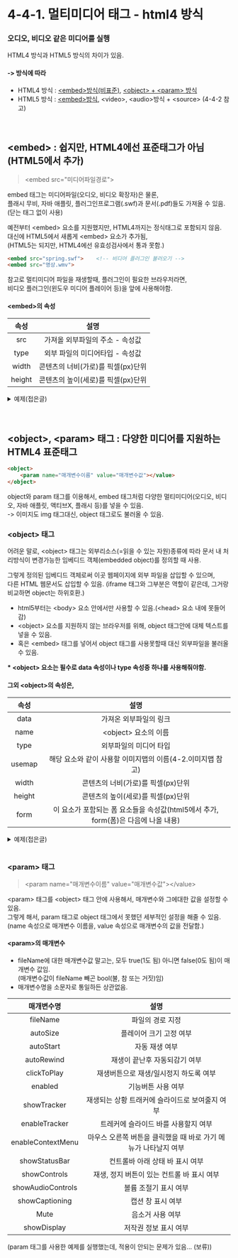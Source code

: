 # 4-4-1. 멀티미디어 태그 - html4 방식
### 오디오, 비디오 같은 미디어를 실행 
HTML4 방식과 HTML5 방식의 차이가 있음.  

#### -> 방식에 따라
- HTML4 방식 : <a href="#embed">\<embed>방식(비표준)</a>, <a href="#object">\<object> + \<param> 방식</a>
- HTML5 방식 : <a href="#embed">\<embed>방식</a>, \<video>, \<audio>방식 + \<source> (4-4-2 참고)   
<br><br> 

## \<embed> : 쉽지만, HTML4에선 표준태그가 아님 (HTML5에서 추가) <a name="embed"></a>
> \<embed src="미디어파일경로">

embed 태그는 미디어파일(오디오, 비디오 확장자)은 물론,  
플래시 무비, 자바 애플릿, 플러그인프로그램(.swf)과 문서(.pdf)들도 가져올 수 있음. (닫는 태그 없이 사용)

예전부터 \<embed> 요소를 지원했지만, HTML4까지는 정식태그로 포함되지 않음.   
대신에 HTML5에서 새롭게 \<embed> 요소가 추가됨,  
(HTML5는 되지만, HTML4에선 유효성검사에서 통과 못함.)

```html
<embed src="spring.swf">    <!-- 비디어 플러그인 불러오기 -->
<embed src="영상.wmv">
```

참고로 멀티미디어 파일을 재생할때, 플러그인이 필요한 브라우저라면,   
비디오 플러그인(윈도우 미디어 플레이어 등)을 앞에 사용해야함.

#### \<embed>의 속성
속성|설명
:---:|:---:
src|가져올 외부파일의 주소 - 속성값
type|외부 파일의 미디어타입 - 속성값
width|콘텐츠의 너비(가로)를 픽셀(px)단위
height|콘텐츠의 높이(세로)를 픽셀(px)단위

<details>
  <summary>예제(접은글)</summary>
  
  ### 예제코드
  ```html
  <embed src="C:\Users\user\Documents\Summer.pdf" width="600" height="400">
  <embed src="C:\Users\user\Documents\summer_of_kikujiro_ost_summer_720p.mp4" width="500" height="300">
  ```

  ### 실행결과
  ![embed예제](https://user-images.githubusercontent.com/48408417/78541660-f1e06600-7830-11ea-8822-1ba4dffc4bf9.png)
  보시다 시피 pdf 파일과 mp4 파일을 불러온 모습을 확인 할 수 있다.  
  ###### (hwp(한컴), doc(워드)파일은 사용할 때 웹브라우저에서 보여지는 게 아니라, 다운이 됨;; (크롬브라우저 기준))
</details>
<br>

<br> 


## \<object>, \<param> 태그 : 다양한 미디어를 지원하는 HTML4 표준태그 <a name="object"></a>

```html
<object>  
    <param name="매개변수이름" value="매개변수값"></value>  
</object>
```

object와 param 태그를 이용해서, embed 태그처럼 다양한 멀티미디어(오디오, 비디오, 자바 애플릿, 액티브X, 플래시 등)를 넣을 수 있음.  
-> 이미지도 img 태그대신, object 태그로도 불러올 수 있음. 


### \<object> 태그 
어려운 말로, \<object> 태그는 외부리소스(=읽을 수 있는 자원)종류에 따라 
문서 내 처리방식이 변경가능한 임베디드 객체(embedded object)를 정의할 때 사용.
   
그렇게 정의된 임베디드 객체로써 이곳 웹페이지에 외부 파일을 삽입할 수 있으며,  
다른 HTML 웹문서도 삽입할 수 있음. (iframe 태그와 그부분은 역할이 같은데, 그거랑 비교하면 object는 하위호환.) 

- html5부터는 \<body> 요소 안에서만 사용할 수 있음.(\<head> 요소 내에 못들어감)    
- \<object> 요소를 지원하지 않는 브라우저를 위해, object 태그안에 대체 텍스트를 넣을 수 있음.  
- 혹은 \<embed> 태그를 넣어서 object 태그를 사용못할때 대신 외부파일을 불러올 수 있음.

__* \<object> 요소는 필수로 data 속성이나 type 속성중 하나를 사용해줘야함.__ 
#### 그외 \<object>의 속성은,

속성|설명
:---:|:---:
data|가져온 외부파일의 링크
name|\<object> 요소의 이름
type|외부파일의 미디어 타입
usemap|해당 요소와 같이 사용할 이미지맵의 이름(4-2.이미지맵 참고)
width|콘텐츠의 너비(가로)를 픽셀(px)단위
height|콘텐츠의 높이(세로)를 픽셀(px)단위
form|이 요소가 포함되는 폼 요소들을 속성값(html5에서 추가, form(폼)은 다음에 나올 내용)

<details>
  <summary>예제(접은글)</summary>
  
  ### 예제코드
  ```html
  <object data="C:\Users\user\Documents\[3분 양심] 1지보살의 각성_홍익학당.윤홍식.mp4" height="300" width="600">
      만약 이글을 보고 계시다면 현재 사용 중인 브라우저는 object를 지원하지 않습니다!
  </object>
  ```
  
  ### 실행결과
  ![object예제](https://user-images.githubusercontent.com/48408417/78542562-50f2aa80-7832-11ea-88da-6b8737b05fcf.png)
</details>
<br>


### \<param> 태그
> \<param name="매개변수이름" value="매개변수값">\</value>

\<param> 태그를 \<object> 태그 안에 사용해서, 매개변수와 그에대한 값을 설정할 수 있음.  
그렇게 해서, param 태그로 object 태그에서 못했던 세부적인 설정을 해줄 수 있음.  
(name 속성으로 매개변수 이름을, value 속성으로 매개변수의 값을 전달함.)

#### \<param>의 매개변수 
- fileName에 대한 매개변수값 말고는, 모두 true(1도 됨) 아니면 false(0도 됨)이 매개변수 값임.  
(매개변수값이 fileName 빼곤 bool(불, 참 또는 거짓)임)
- 매개변수명을 소문자로 통일하든 상관없음.

매개변수명|설명
:---:|:---:
fileName|파일의 경로 지정
autoSize|플레이어 크기 고정 여부
autoStart|자동 재생 여부
autoRewind|재생이 끝난후 자동되감기 여부
clickToPlay|재생버튼으로 재생/일시정지 하도록 여부
enabled|기능버튼 사용 여부
showTracker|재생되는 상황 트래커에 슬라이드로 보여줄지 여부
enableTracker|트레커에 슬라이드 바를 사용할지 여부
enableContextMenu|마우스 오른쪽 버튼을 클릭했을 때 바로 가기 메뉴가 나타날지 여부
showStatusBar|컨트롤바 아래 상태 바 표시 여부
showControls|재생, 정지 버튼이 있는 컨트롤 바 표시 여부
showAudioControls|볼륨 조절기 표시 여부
showCaptioning|캡션 창 표시 여부
Mute|음소거 사용 여부
showDisplay|저작권 정보 표시 여부

(param 태그를 사용한 예제를 실행했는데, 적용이 안되는 문제가 있음... (보류))
